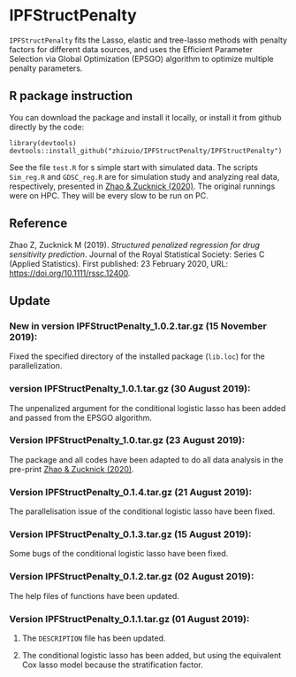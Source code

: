 # IPFStructPenalty

`IPFStructPenalty` fits the Lasso, elastic and tree-lasso methods with penalty factors for different data sources, and uses the Efficient Parameter Selection via Global Optimization (EPSGO) algorithm to optimize multiple penalty parameters.

## R package instruction

You can download the package and install it locally, or install it from github directly by the code:

```{r setup, include=FALSE}
library(devtools)
devtools::install_github("zhizuio/IPFStructPenalty/IPFStructPenalty")
```
See the file `test.R` for s simple start with simulated data. The scripts `Sim_reg.R` and `GDSC_reg.R` are for simulation study and analyzing real data, respectively, presented in [Zhao \& Zucknick (2020)](https://rss.onlinelibrary.wiley.com/doi/abs/10.1111/rssc.12400). The original runnings were on HPC. They will be every slow to be run on PC.

## Reference
Zhao Z, Zucknick M (2019). *Structured penalized regression for drug sensitivity prediction*. Journal of the Royal Statistical Society: Series C (Applied Statistics). First published: 23 February 2020, URL: https://doi.org/10.1111/rssc.12400.

## Update
### New in version IPFStructPenalty_1.0.2.tar.gz (15 November 2019):

Fixed the specified directory of the installed package (`lib.loc`) for the parallelization.

### version IPFStructPenalty_1.0.1.tar.gz (30 August 2019):

The unpenalized argument for the conditional logistic lasso has been added and passed from the EPSGO algorithm.

### Version IPFStructPenalty_1.0.tar.gz (23 August 2019):

The package and all codes have been adapted to do all data analysis in the pre-print [Zhao \& Zucknick (2020)](https://rss.onlinelibrary.wiley.com/doi/abs/10.1111/rssc.12400).

### Version IPFStructPenalty_0.1.4.tar.gz (21 August 2019):

The parallelisation issue of the conditional logistic lasso have been fixed.

### Version IPFStructPenalty_0.1.3.tar.gz (15 August 2019):

Some bugs of the conditional logistic lasso have been fixed.

### Version IPFStructPenalty_0.1.2.tar.gz (02 August 2019):

The help files of functions have been updated.

### Version IPFStructPenalty_0.1.1.tar.gz (01 August 2019):

1) The `DESCRIPTION` file has been updated.

2) The conditional logistic lasso has been added, but using the equivalent Cox lasso model because the stratification factor.


